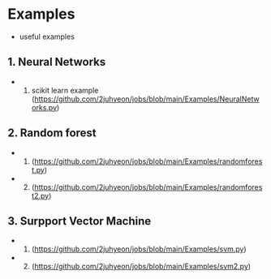 # Examples
  - useful examples
## 1. Neural Networks
  -  1. scikit learn example (https://github.com/2juhyeon/jobs/blob/main/Examples/NeuralNetworks.py)
## 2. Random forest
  - 1. (https://github.com/2juhyeon/jobs/blob/main/Examples/randomforest.py)
  - 2. (https://github.com/2juhyeon/jobs/blob/main/Examples/randomforest2.py)
## 3. Surpport Vector Machine
  - 1. (https://github.com/2juhyeon/jobs/blob/main/Examples/svm.py)
  - 2. (https://github.com/2juhyeon/jobs/blob/main/Examples/svm2.py)
